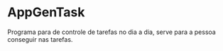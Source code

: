 # AppGenTask
 Programa para de controle de tarefas no dia a dia, serve para a pessoa conseguir nas tarefas.
